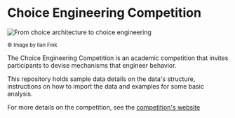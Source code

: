 # Choice Engineering Competition
![From choice architecture to choice engineering](https://ibin.co/4BTAiYneNb15.png)

<sub>&copy; Image by Ilan Fink</sub>

The Choice Engineering Competition is an academic competition that invites participants to devise mechanisms that engineer behavior. 

This repository holds sample data details on the data's structure, instructions on how to import the data and examples for some basic analysis. 

For more details on the competition, see the [competition's website](http://decision-making-lab.com/competition/index.html)


